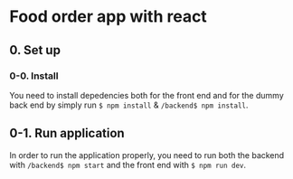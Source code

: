 # Food order app with react

## 0. Set up

### 0-0. Install
You need to install depedencies both for the front end and for the dummy back end by simply run `$ npm install` & `/backend$ npm install`.

## 0-1. Run application 
In order to run the application properly, you need to run both the backend with `/backend$ npm start` and the front end with `$ npm run dev`.
